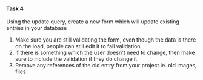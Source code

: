 #### Task 4
Using the update query, create a new form which will update existing entries in your database
1. Make sure you are still validating the form, even though the data is there on the load, people can still edit it to fail validation
2. If there is something which the user doesn't need to change, then make sure to include the validation if they do change it
3. Remove any references of the old entry from your project ie. old images, files
